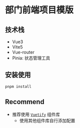 # 部门前端项目模版

## 技术栈

* Vue3
* Vite5
* Vue-router
* Pinia: 状态管理工具

## 安装使用

```bash
pnpm install
```

## Recommend

* 推荐使用 [`Vuetify`](https://vuetifyjs.com/zh-Hans/) 组件库
  * 使用其他组件库自行添加配置
